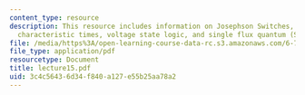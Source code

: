 ```yaml
---
content_type: resource
description: This resource includes information on Josephson Switches, memories and
  characteristic times, voltage state logic, and single flux quantum (SFQ) logic.
file: /media/https%3A/open-learning-course-data-rc.s3.amazonaws.com/6-763-applied-superconductivity-fall-2005/3c4c56436d34f840a127e55b25aa78a2_lecture15.pdf
file_type: application/pdf
resourcetype: Document
title: lecture15.pdf
uid: 3c4c5643-6d34-f840-a127-e55b25aa78a2
---
```

